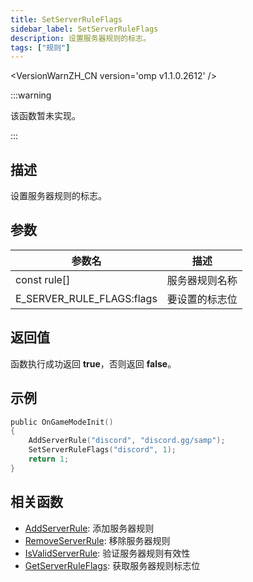 ```yaml
---
title: SetServerRuleFlags
sidebar_label: SetServerRuleFlags
description: 设置服务器规则的标志。
tags: ["规则"]
---
```


<VersionWarnZH_CN version='omp v1.1.0.2612' />

:::warning

该函数暂未实现。

:::

## 描述

设置服务器规则的标志。

## 参数

| 参数名                    | 描述           |
| ------------------------- | -------------- |
| const rule[]              | 服务器规则名称 |
| E_SERVER_RULE_FLAGS:flags | 要设置的标志位 |

## 返回值

函数执行成功返回 **true**，否则返回 **false**。

## 示例

```c
public OnGameModeInit()
{
    AddServerRule("discord", "discord.gg/samp");
    SetServerRuleFlags("discord", 1);
    return 1;
}
```

## 相关函数

- [AddServerRule](AddServerRule): 添加服务器规则
- [RemoveServerRule](RemoveServerRule): 移除服务器规则
- [IsValidServerRule](IsValidServerRule): 验证服务器规则有效性
- [GetServerRuleFlags](GetServerRuleFlags): 获取服务器规则标志位
